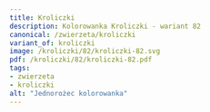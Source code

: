 ```yaml
---
title: Kroliczki
description: Kolorowanka Kroliczki - wariant 82
canonical: /zwierzeta/kroliczki
variant_of: kroliczki
image: /kroliczki/82/kroliczki-82.svg
pdf: /kroliczki/82/kroliczki-82.pdf
tags:
- zwierzeta
- kroliczki
alt: "Jednorożec kolorowanka"
---
```

